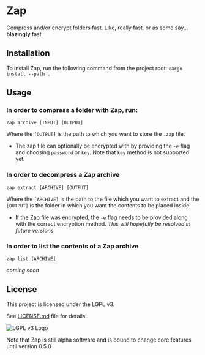 # Zap

Compress and/or encrypt folders fast. Like, really fast.
or as some say... **blazingly** fast.

## Installation

To install Zap, run the following command from the project root:
`cargo install --path .`

## Usage

### In order to **compress** a folder with Zap, run:

`zap archive [INPUT] [OUTPUT]`

Where the `[OUTPUT]` is the path to which you want to store the `.zap` file.

-   The zap file can optionally be encrypted with by providing the `-e` flag and choosing `password` or `key`. Note that `key` method is not supported yet.

### In order to **decompress** a Zap archive

`zap extract [ARCHIVE] [OUTPUT]`

Where the `[ARCHIVE]` is the path to the file which you want to extract and the `[OUTPUT]` is the folder in which you want the contents to be placed inside.

-   If the Zap file was encrypted, the `-e` flag needs to be provided along with the correct encryption method. *This will hopefully be resolved in future versions*

### In order to **list** the contents of a Zap archive

`zap list [ARCHIVE]`

*coming soon*

## License

This project is licensed under the LGPL v3.

See [LICENSE.md](/LICENSE.md) file for details.

![LGPL v3 Logo](https://www.gnu.org/graphics/lgplv3-with-text-154x68.png)

Note that Zap is still alpha software and is bound to change core features until version 0.5.0
